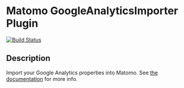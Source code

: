 # Matomo GoogleAnalyticsImporter Plugin

[![Build Status](https://travis-ci.com/matomo-org/plugin-GoogleAnalyticsImporter.svg?branch=4.x-dev)](https://travis-ci.com/matomo-org/plugin-GoogleAnalyticsImporter)

## Description

Import your Google Analytics properties into Matomo. See [the documentation](https://matomo.org/docs/google-analytics-importer/) for more info.

